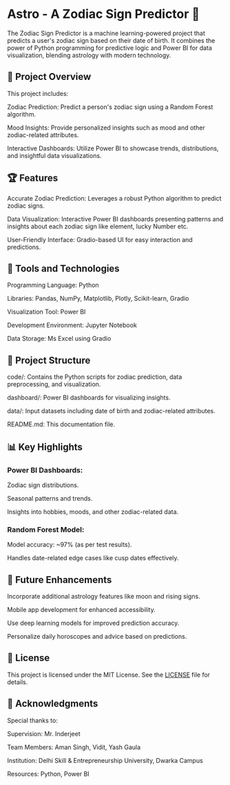 # Astro - A Zodiac Sign Predictor 🌌
The Zodiac Sign Predictor is a machine learning-powered project that predicts a user's zodiac sign based on their date of birth. It combines the power of Python programming for predictive logic and Power BI for data visualization, blending astrology with modern technology.


## 📜 Project Overview
This project includes:

Zodiac Prediction: Predict a person's zodiac sign using a Random Forest algorithm.

Mood Insights: Provide personalized insights such as mood and other zodiac-related attributes.

Interactive Dashboards: Utilize Power BI to showcase trends, distributions, and insightful data visualizations.


## 🏆 Features
Accurate Zodiac Prediction: Leverages a robust Python algorithm to predict zodiac signs.

Data Visualization: Interactive Power BI dashboards presenting patterns and insights about each zodiac sign like element, lucky Number etc.

User-Friendly Interface: Gradio-based UI for easy interaction and predictions.


## 🔧 Tools and Technologies

Programming Language: Python

Libraries: Pandas, NumPy, Matplotlib, Plotly, Scikit-learn, Gradio

Visualization Tool: Power BI

Development Environment: Jupyter Notebook

Data Storage: Ms Excel using Gradio


## 📂 Project Structure

code/: Contains the Python scripts for zodiac prediction, data preprocessing, and visualization.

dashboard/: Power BI dashboards for visualizing insights.

data/: Input datasets including date of birth and zodiac-related attributes.

README.md: This documentation file.


## 📊 Key Highlights
### Power BI Dashboards:

Zodiac sign distributions.

Seasonal patterns and trends.

Insights into hobbies, moods, and other zodiac-related data.

### Random Forest Model:

Model accuracy: ~97% (as per test results).

Handles date-related edge cases like cusp dates effectively.

## 🔮 Future Enhancements

Incorporate additional astrology features like moon and rising signs.

Mobile app development for enhanced accessibility.

Use deep learning models for improved prediction accuracy.

Personalize daily horoscopes and advice based on predictions.


## 📜 License
This project is licensed under the MIT License. See the [LICENSE](LICENSE) file for details.


## 🙌 Acknowledgments
Special thanks to:

Supervision: Mr. Inderjeet

Team Members: Aman Singh, Vidit, Yash Gaula

Institution: Delhi Skill & Entrepreneurship University, Dwarka Campus

Resources: Python, Power BI
